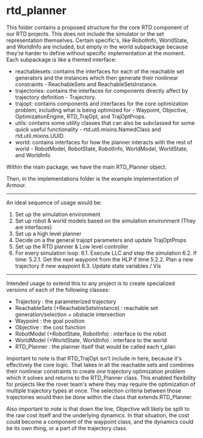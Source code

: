 # rtd_planner

This folder contains a proposed structure for the core RTD component of our RTD projects.
This does not include the simulator or the set representation themselves.
Certain specific's, like RobotInfo, WorldState, and WorldInfo are included, but empty in the world subpackage because they're harder to define without specific implementation at the moment.
Each subpackage is like a themed interface:

- reachablesets: contains the interfaces for each of the reachable set generators and the instances which then generate their nonlinear constraints - ReachableSets and ReachableSetsInstance.
- trajectories: contains the interfaces for components directly affect by trajectory definition - Trajectory.
- trajopt: contains components and interfaces for the core optimization problem, including what is being optimized for - Waypoint, Objective, OptimizationEngine, RTD_TrajOpt, and TrajOptProps.
- utils: contains some utility classes that can also be subclassed for some quick useful functionality - rtd.util.mixins.NamedClass and rtd.util.mixins.UUID.
- world: contains interfaces for how the planner interacts with the rest of world - RobotModel, RobotState, RobotInfo, WorldModel, WorldState, and WorldInfo

Within the main package, we have the main RTD_Planner object.

Then, in the implementations folder is the example implementation of Armour.

---

An ideal sequence of usage would be:

1. Set up the simulation environment
2. Set up robot & world models based on the simulation environment (They are interfaces)
3. Set up a high level planner
4. Decide on a the general trajopt parameters and update TrajOptProps
5. Set up the RTD planner & Low level controller
6. For every simulation loop:
    6.1. Execute LLC and step the simulation
    6.2. If time:
        5.2.1. Get the next waypoint from the HLP if time
        5.2.2. Plan a new trajectory if new waypoint
    6.3. Update state variables / Vis

---

Intended usage to extend this to any project is to create specialized versions of each of the following classes:

- Trajectory : the parameterized trajectory
- ReachableSets (+ReachableSetsInstance) : reachable set generation/selection + obstacle intersection
- Waypoint : the goal position
- Objective : the cost function
- RobotModel (+RobotState, RobotInfo) : interface to the robot
- WorldModel (+WorldState, WorldInfo) : interface to the world
- RTD_Planner : the planner itself that would be called each t_plan

Important to note is that RTD_TrajOpt isn't include in here, because it's effectively the core logic.
That takes in all the reachable sets and combines their nonlinear constraints to create *one* trajectory optimization problem which it solves and returns to the RTD_Planner class.
This enabled flexibility for projects like the rover team's where they may require the optimization of multiple trajectory types at once.
The selection criteria between those trajectories would then be done within the class that extends RTD_Planner.

Also important to note is that down the line, Objective will likely be split to the raw cost itself and the underlying dynamics.
In that situation, the cost could become a component of the waypoint class, and the dynamics could be its own thing, or a part of the trajectory class.

